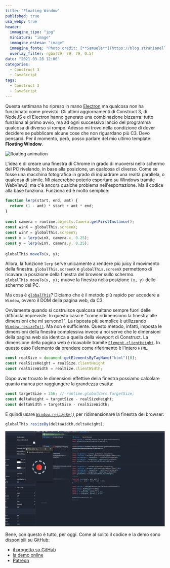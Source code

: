 ```yaml
---
title: "Floating Window"
published: true
usa_webp: true
header:
  immagine_tipo: "jpg"
  miniatura: "image"
  immagine_estesa: "image"
  immagine_fonte: "Photo credit: [**Samuele**](https://blog.stranianelli.com/)"
  overlay_filter: rgba(79, 79, 79, 0.5)
date: "2021-03-28 12:00"
categories:
  - Construct 3
  - JavaScript
tags:
  - Construct 3
  - JavaScript
---
```


Questa settimana ho ripreso in mano [Electron](https://www.electronjs.org/) ma qualcosa non ha funzionato come previsto. Gli ultimi aggiornamenti di Construct 3, di NodeJS e di Electron hanno generato una combinazione bizzarra: tutto funziona al primo avvio, ma ad ogni successivo lancio del programma qualcosa di diverso si rompe. Adesso mi trovo nella condizione di dover decidere se pubblicare alcune cose che non riguardano più C3. Devo pensarci. Per il momento, però, posso parlare del mio ultimo template: **Floating Window**.

![floating animation](https://raw.githubusercontent.com/el3um4s/strani-anelli-blog/master/_posts/2021/2021-03-28-floating-window/animation.gif)

L'idea è di creare una finestra di Chrome in grado di muoversi nello schermo del PC rivelando, in base alla posizione, un qualcosa di diverso. Come se fosse una macchina fotografica in grado di inquadrare una realtà parallela, o qualcosa di simile. Mi piacerebbe poterlo esportare su Windows tramite WebView2, ma c'è ancora qualche problema nell'esportazione. Ma il codice alla base funziona. Funziona ed è molto semplice:

```js
function lerp(start, end, amt) {
  return (1 - amt) * start + amt * end;
}

const camera = runtime.objects.Camera.getFirstInstance();
const winX = globalThis.screenX;
const winY = globalThis.screenY;
const x = lerp(winX, camera.x, 0.25);
const y = lerp(winY, camera.y, 0.25);

globalThis.moveTo(x, y);
```

Allora, la funzione `lerp` serve unicamente a rendere più juicy il movimento della finestra. `globalThis.screenX` e `globalThis.screenX` permettono di ricavare la posizione della finestra del browser sullo schermo. `globalThis.moveTo(x, y);` muove la finestra nella posizione `(x, y)` dello schermo del PC.

Ma cosa è [`globalThis`](https://developer.mozilla.org/docs/Web/JavaScript/Reference/Global_Objects/globalThis)? Diciamo che è il metodo più rapido per accedere a `Window`, ovvero il DOM della pagina web, da C3.

Ovviamente quando si costruisce qualcosa saltano sempre fuori delle difficoltà impreviste. In questo caso è "come ridimensiono la finestra alle dimensioni che mi servono?". La risposta più semplice è utilizzando [`Window.resizeTo()`](https://developer.mozilla.org/docs/Web/API/Window/resizeTo). Ma non è sufficiente. Questo metodo, infatti, imposta le dimensioni della finestra complessiva invece a noi serve che le dimensioni della pagina web sia identica a quella della viewport di Construct. La dimensione della pagina web è ricavabile tramite [`Element.clientHeight`](https://developer.mozilla.org/docs/Web/API/Element/clientHeight). In questo caso l'elemento da prendere come riferimento è l'intero `HTML`.

```js
const realSize = document.getElementsByTagName("html")[0];
const realSizeHeight = realSize.clientHeight
const realSizeWidth = realSize.clientWidth;
```

Dopo aver trovato le dimensioni effettive della finestra possiamo calcolare quanto manca per raggiungere la grandezza esatta:

```js
const targetSize = 256; // runtime.globalVars.TargetSize;
const deltaHeight = targetSize - realSizeHeight;
const deltaWidth = targetSize - realSizeWidth;
```

E quindi usare [`Window.resizeBy()`](https://developer.mozilla.org/docs/Web/API/Window/resizeBy) per ridimensionare la finestra del browser:

```js
globalThis.resizeBy(deltaWidth,deltaHeight);
```

![floating animation](https://raw.githubusercontent.com/el3um4s/strani-anelli-blog/master/_posts/2021/2021-03-28-floating-window/animation-little.gif)

Bene, con questo è tutto, per oggi. Come al solito il codice e la demo sono disponibili su GitHub:

- [il progetto su GitHub](https://github.com/el3um4s/construct-demo)
- [la demo online](https://c3demo.stranianelli.com/template/017-floating-window/demo)
- [Patreon](https://www.patreon.com/el3um4s)
